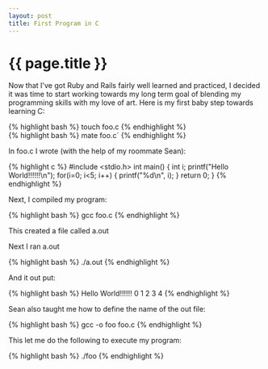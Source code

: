 ```yaml
---
layout: post
title: First Program in C
---
```

{{ page.title }}
================

Now that I've got Ruby and Rails fairly well learned and practiced, I decided it was time to start working towards my long term goal of blending my programming skills with my love of art.  Here is my first baby step towards learning C:

{% highlight bash %}
touch foo.c
{% endhighlight %}
<br />
{% highlight bash %}
mate foo.c`
{% endhighlight %}

In foo.c I wrote (with the help of my roommate Sean):

{% highlight c %}
#include <stdio.h>
int main() {
	int i;
	printf("Hello World!!!!!!\n");
	for(i=0; i<5; i++) {
		printf("%d\n", i);
	}
	return 0;
}
{% endhighlight %}


Next, I compiled my program:

{% highlight bash %}
gcc foo.c
{% endhighlight %}


This created a file called a.out

Next I ran a.out

{% highlight bash %}
./a.out
{% endhighlight %}

And it out put:

{% highlight bash %}
Hello World!!!!!!
0
1
2
3
4
{% endhighlight %}

Sean also taught me how to define the name of the out file:

{% highlight bash %}
gcc -o foo foo.c
{% endhighlight %}

This let me do the following to execute my program:

{% highlight bash %}
./foo
{% endhighlight %}

